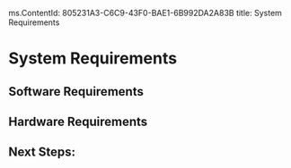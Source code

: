 ms.ContentId: 805231A3-C6C9-43F0-BAE1-6B992DA2A83B
title: System Requirements

# System Requirements

## Software Requirements


## Hardware Requirements


## Next Steps:
